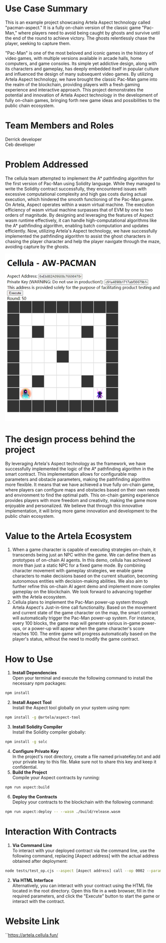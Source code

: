 # Use Case Summary
This is an example project showcasing Artela Aspect technology called "pacman-aspect." It is a fully on-chain version of the classic game "Pac-Man," where players need to avoid being caught by ghosts and survive until the end of the round to achieve victory. The ghosts relentlessly chase the player, seeking to capture them.

"Pac-Man" is one of the most beloved and iconic games in the history of video games, with multiple versions available in arcade halls, home computers, and game consoles. Its simple yet addictive design, along with its characters and gameplay, has deeply embedded itself in popular culture and influenced the design of many subsequent video games. By utilizing Artela Aspect technology, we have brought the classic Pac-Man game into the realm of the blockchain, providing players with a fresh gaming experience and interactive approach. This project demonstrates the potential and innovation of Artela Aspect technology in the development of fully on-chain games, bringing forth new game ideas and possibilities to the public chain ecosystem.
# Team Members and Roles
Derrick developer  
Ceb developer
# Problem Addressed
The cellula team attempted to implement the A* pathfinding algorithm for the first version of Pac-Man using Solidity language. While they managed to write the Solidity contract successfully, they encountered issues with excessive computational complexity and high gas costs during actual execution, which hindered the smooth functioning of the Pac-Man game.
On Artela, Aspect operates within a wasm virtual machine. The execution efficiency of wasm virtual machine surpasses that of EVM by one to two orders of magnitude. By designing and leveraging the features of Aspect wasm runtime effectively, it can handle high-computational algorithms like the A* pathfinding algorithm, enabling batch computation and updates efficiently.
Now, utilizing Artela's Aspect technology, we have successfully implemented the pathfinding algorithm to assist the ghost characters in chasing the player character and help the player navigate through the maze, avoiding capture by the ghosts.

![avatar](/img/img.png)

# The design process behind the project
By leveraging Artela's Aspect technology as the framework, we have successfully implemented the logic of the A* pathfinding algorithm in the smart contract. This implementation allows for configurable map parameters and obstacle parameters, making the pathfinding algorithm more flexible. It means that we have achieved a true fully on-chain game, where players can configure maps and obstacles based on their own needs and environment to find the optimal path. This on-chain gaming experience provides players with more freedom and creativity, making the game more enjoyable and personalized. We believe that through this innovative implementation, it will bring more game innovation and development to the public chain ecosystem.
# Value to the Artela Ecosystem
1. When a game character is capable of executing strategies on-chain, it transcends being just an NPC within the game. We can define them as prototypes of on-chain AI agents. In this demo, cellula has achieved more than just a static NPC for a fixed game mode. By combining character movement with gameplay strategies, we enable game characters to make decisions based on the current situation, becoming autonomous entities with decision-making abilities. We also aim to further refine this on-chain AI agent demo and implement more complex gameplay on the blockchain. We look forward to advancing together with the Artela ecosystem.
2. Cellula plans to implement the Pac-Man power-up system through Artela Aspect's Just-in-time call functionality. Based on the movement and current state of the game character on the map, the smart contract will automatically trigger the Pac-Man power-up system. For instance, every 100 blocks, the game map will generate various in-game power-ups, or a power-up will appear when the game character's score reaches 100. The entire game will progress automatically based on the player's status, without the need to modify the game contract.
# How to Use

1. **Install Dependencies**  
   Open your terminal and execute the following command to install the necessary npm packages:
```bash
npm install
```
2. **Install Aspect Tool**  
   Install the Aspect tool globally on your system using npm:
```bash
npm install -g @artela/aspect-tool
```
3. **Install Solidity Compiler**  
   Install the Solidity compiler globally:
```bash
npm install -g solc
```
4. **Configure Private Key**  
   In the project's root directory, create a file named privateKey.txt and add your private key to this file. Make sure not to share this key and keep it confidential.
5. **Build the Project**  
   Compile your Aspect contracts by running:
```bash
npm run aspect:build
```
6. **Deploy the Contracts**  
   Deploy your contracts to the blockchain with the following command:
```bash
npm run aspect:deploy -- --wasm ./build/release.wasm
```
# Interaction With Contracts

1. **Via Command Line**  
   To interact with your deployed contract via the command line, use the following command, replacing [Aspect address] with the actual address obtained after deployment:
```bash
node tests/test_op.cjs --aspect [Aspect address] call --op 0002 --param haha
```
2. **Via HTML Interface**  
   Alternatively, you can interact with your contract using the HTML file located in the root directory. Open this file in a web browser, fill in the required parameters, and click the "Execute" button to start the game or interact with the contract.
# Website Link
``https://artela.cellula.fun/